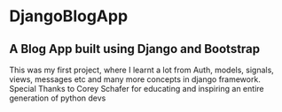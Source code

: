 # DjangoBlogApp
## A Blog App built using Django and Bootstrap

This was my first project, where I learnt a lot from Auth, models, signals, views, messages etc and many more concepts in django framework.
Special Thanks to Corey Schafer for educating and inspiring an entire generation of python devs
